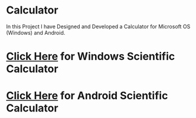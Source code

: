 # Calculator
In this Project I have Designed and Developed a Calculator for Microsoft OS (Windows) and Android.

# <a href="https://github.com/AbdurRahmanG/ScientificCalculatorForWindows" target="_blank">Click Here</a> for Windows Scientific Calculator


# <a href="https://github.com/AbdurRahmanG/ScientificCalculatorForComputer" target="_blank">Click Here</a> for Android Scientific Calculator
